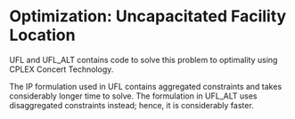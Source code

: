 # Optimization: Uncapacitated Facility Location

UFL and UFL_ALT contains code to solve this problem to optimality using CPLEX Concert Technology.

The IP formulation used in UFL contains aggregated constraints and takes considerably longer time to solve. The formulation in UFL_ALT uses disaggregated constraints instead; hence, it is considerably faster.
